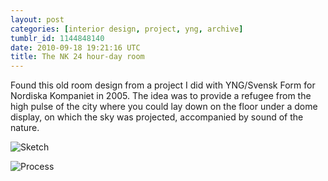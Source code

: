 ```yaml
---
layout: post
categories: [interior design, project, yng, archive]
tumblr_id: 1144848140
date: 2010-09-18 19:21:16 UTC
title: The NK 24 hour-day room
---
```


<p>Found this old room design from a project I did with YNG/Svensk Form for Nordiska Kompaniet in 2005. The idea was to provide a refugee from the high pulse of the city where you could lay down on the floor under a dome display, on which the sky was projected, accompanied by sound of the nature.</p>

<p><img src="http://farm5.static.flickr.com/4153/5001790378_a98f792073_z.jpg" alt="Sketch"/></p>

<p><img src="http://farm5.static.flickr.com/4148/5001829918_9cbe7d6c76_z.jpg" alt="Process"/></p>
